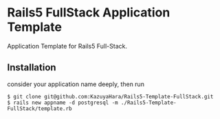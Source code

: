 # Rails5 FullStack Application Template
Application Template for Rails5 Full-Stack.

## Installation
consider your application name deeply, then run

```
$ git clone git@github.com:KazuyaHara/Rails5-Template-FullStack.git
$ rails new appname -d postgresql -m ./Rails5-Template-FullStack/template.rb
```
